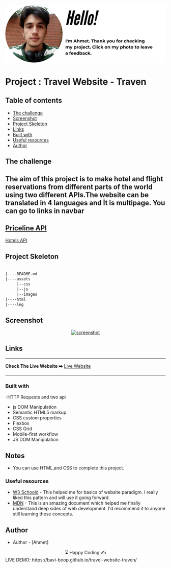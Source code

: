 <p align="center">
<a href="https://www.linkedin.com/in/ahmet-ayd%C4%B1n-2583b1199/" target="_blank"><img src="ahmet.png" alt="screenshot"></a>
</p>


# Project : Travel Website - Traven
## Table of contents

  - [The challenge](#the-challenge)
  - [Screenshot](#screenshot)
  - [Project Skeleton ](#project-skeleton)
  - [Links](#links)
  - [Built with](#built-with)
  - [Useful resources](#useful-resources)
- [Author](#author)



## The challenge
The aim of this project is to make hotel and flight reservations from different parts of the world using two different APIs.The website can be translated in 4 languages and İt is multipage. You can go to links in navbar
-
<a href="https://rapidapi.com/davidtaoweiji/api/priceline-com">Priceline API <a/>
  -
<a href="https://rapidapi.com/apidojo/api/hotels4/">Hotels API <a/>


## Project Skeleton 

```

|----README.md                   
|----assets
     |--css
     |--js
     |--images
|----html
|----lng   

```

## Screenshot
<p align="center">
<a href="https://bavi-boop.github.io/travel-website-traven/"><img src="travel.gif" alt="screenshot"></a>
</p>



## Links
<hr>
<b>Check The Live Website ➡️</b> <a href="https://bavi-boop.github.io/travel-website-traven/">Live Website</a>
<hr>

### Built with
-HTTP Requests and two api
- js DOM Manipulation
- Semantic HTML5 markup
- CSS custom properties
- Flexbox
- CSS Grid
- Mobile-first workflow
- JS DOM Manipulation


## Notes

- You can use HTML,and CSS to complete this project.

### Useful resources

- [W3 Schoold](https://www.w3schools.com/) - This helped me for basics of website paradigm. I really liked this pattern and will use it going forward.
- [MDN](https://developer.mozilla.org/en-US/) - This is an amazing document which helped me finally understand deep sides of web development. I'd recommend it to anyone still learning these concepts.


## Author

- Author - [Ahmet]

<center> &#8987; Happy Coding  &#9997; </center>
LIVE DEMO: https://bavi-boop.github.io/travel-website-traven/
